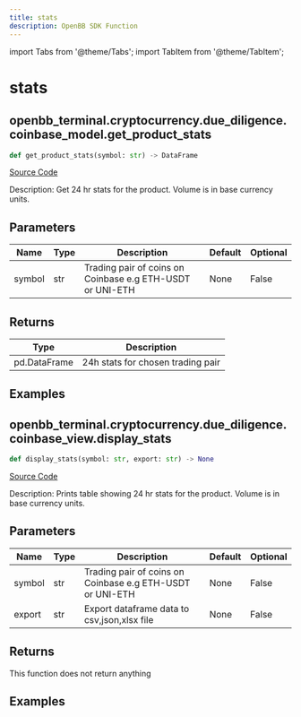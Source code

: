 ```yaml
---
title: stats
description: OpenBB SDK Function
---
```


import Tabs from '@theme/Tabs';
import TabItem from '@theme/TabItem';

# stats

<Tabs>
<TabItem value="model" label="Model" default>

## openbb_terminal.cryptocurrency.due_diligence.coinbase_model.get_product_stats

```python title='openbb_terminal/cryptocurrency/due_diligence/coinbase_model.py'
def get_product_stats(symbol: str) -> DataFrame
```
[Source Code](https://github.com/OpenBB-finance/OpenBBTerminal/tree/main/openbb_terminal/cryptocurrency/due_diligence/coinbase_model.py#L202)

Description: Get 24 hr stats for the product. Volume is in base currency units.

## Parameters

| Name | Type | Description | Default | Optional |
| ---- | ---- | ----------- | ------- | -------- |
| symbol | str | Trading pair of coins on Coinbase e.g ETH-USDT or UNI-ETH | None | False |

## Returns

| Type | Description |
| ---- | ----------- |
| pd.DataFrame | 24h stats for chosen trading pair |

## Examples



</TabItem>
<TabItem value="view" label="View">

## openbb_terminal.cryptocurrency.due_diligence.coinbase_view.display_stats

```python title='openbb_terminal/cryptocurrency/due_diligence/coinbase_view.py'
def display_stats(symbol: str, export: str) -> None
```
[Source Code](https://github.com/OpenBB-finance/OpenBBTerminal/tree/main/openbb_terminal/cryptocurrency/due_diligence/coinbase_view.py#L99)

Description: Prints table showing 24 hr stats for the product. Volume is in base currency units.

## Parameters

| Name | Type | Description | Default | Optional |
| ---- | ---- | ----------- | ------- | -------- |
| symbol | str | Trading pair of coins on Coinbase e.g ETH-USDT or UNI-ETH | None | False |
| export | str | Export dataframe data to csv,json,xlsx file | None | False |

## Returns

This function does not return anything

## Examples



</TabItem>
</Tabs>